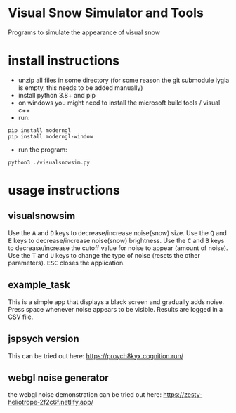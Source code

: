 # Visual Snow Simulator and Tools
Programs to simulate the appearance of visual snow


# install instructions

- unzip all files in some directory (for some reason the git submodule lygia is empty, this needs to be added manually)
- install python 3.8+ and pip
- on windows you might need to install the microsoft build tools / visual c++
- run:
```
pip install moderngl
pip install moderngl-window
```
- run the program:
```
python3 ./visualsnowsim.py
```

# usage instructions
## visualsnowsim

Use the <kbd>A</kbd> and <kbd>D</kbd> keys to decrease/increase noise(snow) size.
Use the <kbd>Q</kbd> and <kbd>E</kbd> keys to decrease/increase noise(snow) brightness.
Use the <kbd>C</kbd> and <kbd>B</kbd> keys to decrease/increase the cutoff value for noise to appear (amount of noise).
Use the <kbd>T</kbd> and <kbd>U</kbd> keys to change the type of noise (resets the other parameters).
<kbd>ESC</kbd> closes the application.

## example_task

This is a simple app that displays a black screen and gradually adds noise. Press space whenever noise appears to be visible. Results are logged in a CSV file.


## jspsych version

This can be tried out here: https://proych8kyx.cognition.run/

## webgl noise generator

the webgl noise demonstration can be tried out here: https://zesty-heliotrope-2f2c6f.netlify.app/
